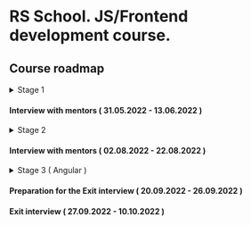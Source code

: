 # RS School. JS/Frontend development course.

## Course roadmap

<details>
<summary>Stage 1</summary>

### Week #1

( 22.03.2022 - 28.03.2022 )

- [RS School introduction](modules/rs-school-intro/)
  - Test: "RS app intro"
- [JS/FE developer](modules/js-fe-developer/)
- [IDE](modules/ide/)
- [Questions related to the week's information if any](https://forms.gle/4xkgtaUQ2tuniFg99)

### Week #2

( 29.03.2022 - 04.04.2022 )

- [HTML basics](modules/html-basics/)
  - Test: "HTML Basics (EN)"
- [Git](modules/git/)
  - Test: "Git Quiz"
- [Questions related to the week's information if any](https://forms.gle/4xkgtaUQ2tuniFg99)

### Week #3

( 05.04.2022 - 11.04.2022 )

- [CSS Basics](modules/css-basics/)
  - Test: "CSS Basics (EN)"
- [Markdown](modules/markdown/)
  - Task: [CV.Markdown](<tasks/CV(markdown)/CV(markdown).md>)
- [Questions related to the week's information if any](https://forms.gle/4xkgtaUQ2tuniFg99)

### Week #4

( 12.04.2022 - 18.04.2022 )

- Task: [CV. HTML, CSS & Git Basics](<tasks/CV(markdown)/CV(HTML+CSS+Markdown).md>)
- [JS Basics. Part 1](modules/js-basics-1/)
  - Test: "JS-basics. Part 1 (EN)"
- [Questions related to the week's information if any](https://forms.gle/4xkgtaUQ2tuniFg99)

### Week #5

( 19.04.2022 - 25.04.2022 )

- Cross-check.[CV. HTML, CSS & Git Basics](<tasks/CV(markdown)/CV(cross-check).md>)
- [Figma](modules/figma/)
- [JS Basics. Part 2](modules/js-basics-2/)
  - Test: "JS-basics. Part 2 (EN)"
- [DevTools](modules/devtools/)
- [Questions related to the week's information if any](https://forms.gle/4xkgtaUQ2tuniFg99)

### Week #6

( 26.04.2022 - 02.05.2022 )

- Task: [Shelter.Week_1](tasks/shelter/README.md#week-1) (Deadline of submitting for cross-check - May, 02. 23.59 (GMT + 3))
- [JS Basics. Part 3](modules/js-basics-3/)
  - Test: "JS-basics. Part 3 (EN)"
  - Task: [Codewars: Strings, Numbers](tasks/codewars/codewars.strings.numbers.md)
- [Questions related to the week's information if any](https://forms.gle/4xkgtaUQ2tuniFg99)

### Week #7

( 03.05.2022 - 09.05.2022 )

- Task: [Shelter.Week_2](tasks/shelter/README.md#week-2) (Deadline of submitting for cross-check - May, 09. 23.59 (GMT + 3))
- Cross-check: [Shelter.Week_1](tasks/shelter/README.md#cross-check-evaluation-criteria-week-1)
- [JS Arrays](modules/js-arrays/)
  - Test: "JS Array. Basics"
- [JS Objects](modules/js-objects/)
  - Test: "JS Object. Basics"
  - Task: [Codewars: Array, Object](tasks/codewars/codewars.arrays.objects.md)
- [Questions related to the week's information if any](https://forms.gle/4xkgtaUQ2tuniFg99)

### Week #8

( 10.05.2022 - 16.05.2022 )

- Task: [BookShop.Week_1](tasks/books-shop/books-shop.md)
- Cross-check: [Shelter.Week_2](tasks/shelter/README.md#cross-check-evaluation-criteria-week-2)
- Complete task: Codewars: Array, Object
- [DOM API](modules/dom-api/)
  - Test: "DOM API (EN)"
- [Questions related to the week's information if any](https://forms.gle/4xkgtaUQ2tuniFg99)

### Week #9

( 17.05.2022 - 23.05.2022 )

- Task: [BookShop.Week_2](tasks/books-shop/books-shop.md) (Deadline of submitting for cross-check - May, 23. 23.59 (GMT + 3))
- [DOM Events](modules/dom-events/)
  - Test: "DOM Events (EN)"
- [Forms & Validation](modules/forms-validation/)
- [Questions related to the week's information if any](https://forms.gle/4xkgtaUQ2tuniFg99)

### Week #10

( 24.05.2022 - 30.05.2022 )

- Cross-check.[BookShop.Week_2](tasks/books-shop/books-shop.md)
- [CSS Flex](modules/css-flex/)
  - Test: "Responsive & Flexbox (EN)"
- Task: [Shelter.Week_3](tasks/shelter/README.md#week-3)
- [Questions related to the week's information if any](https://forms.gle/4xkgtaUQ2tuniFg99)

### Week #11

( 31.05.2022 - 06.06.2022 )

- [CSS Grid](modules/css-grid/)
  - Test: "CSS Grid (EN)"
- Cross-check: [Shelter.Week_3](tasks/shelter/README.md#week-3)
- Task: [Shelter.Week_4](tasks/shelter/README.md#week-4)
- [Questions related to the week's information if any](https://forms.gle/4xkgtaUQ2tuniFg99)

</details>

#### Interview with mentors ( 31.05.2022 - 13.06.2022 )

<details>
<summary>Stage 2</summary>

### Week #12

( 07.06.2022 - 13.06.2022 )

- Cross-check.Shelter
- [JS Classes & Prototypes](modules/js-classes-prototypes/)
  - Test: "Inheritance (EN)"
  - Task: [Inheritance](tasks/classes-inheritance/classes-inheritance.md)
- [Questions related to the week's information if any](https://forms.gle/4xkgtaUQ2tuniFg99)

### Week #13

( 14.06.2022 - 20.06.2022 )

- [HTTP/HTTPS. REST. WebSocket](modules/http/)
- [Questions related to the week's information if any](https://forms.gle/4xkgtaUQ2tuniFg99)

### Week #14

( 21.06.2022 - 27.06.2022 )

- [JS Async Programming](modules/js-async/)
  - Test: "Async (EN)"
  - Task: [English for kids](tasks/english-for-kids/english-for-kids.md)
- [Questions related to the week's information if any](https://forms.gle/4xkgtaUQ2tuniFg99)

### Week #15

( 28.06.2022 - 04.07.2022 )

- Continue task: [English for kids](tasks/english-for-kids/english-for-kids.md)
- [JS Modules](modules/js-modules/)
- [Questions related to the week's information if any](https://forms.gle/4xkgtaUQ2tuniFg99)

### Week #16

( 05.07.2022 - 11.07.2022 )

- Complete task: [English for kids](tasks/english-for-kids/english-for-kids.md)
- [NPM](modules/npm/)
  - Test: "NPM basics (EN)"
- [Webpack](modules/webpack/)
  - Test: "Webpack Basics"
- [Questions related to the week's information if any](https://forms.gle/4xkgtaUQ2tuniFg99)

### Week #17

( 12.07.2022 - 18.07.2022 )

- Task: [Core JS 101](tasks/core-js-101/core-js-101.md)
- [Browser API](modules/browser-api/)
  - Test: "Browser API (EN)"
- [Questions related to the week's information if any](https://forms.gle/4xkgtaUQ2tuniFg99)

### Week #18

( 19.07.2022 - 25.07.2022 )

- Complete task: [Core JS 101](tasks/core-js-101/core-js-101.md)
- [Design Patterns](modules/design-patterns/)
  - Test: "Software Design Patterns (EN)"
- [Software Design Principles](modules/design-principles/)
  - Test: "Software Design Principles (EN)"
- [Questions related to the week's information if any](https://forms.gle/4xkgtaUQ2tuniFg99)

### Week #19

( 26.07.2022 - 01.08.2022 )

- [TypeScript](modules/typescript/)
  - Test: "TypeScript Test (EN)"
  - Task: [TypeScript](tasks/typescript/typescript.md)
- [Questions related to the week's information if any](https://forms.gle/4xkgtaUQ2tuniFg99)

### Week #20

( 02.08.2022 - 08.08.2022 )

- [Testing](modules/testing/)
  - Test: "Testing Quiz (EN)"
  - Task: [Unit tests](tasks/unit-tests/unit-tests.md)
- [Software Development Lifecycle](modules/sdlc/)
- [Questions related to the week's information if any](https://forms.gle/4xkgtaUQ2tuniFg99)

### Week #21

( 09.08.2022 - 15.08.2022 )

- [Preparing to interview](modules/interview-core-js/interview.md)

</details>

#### Interview with mentors ( 02.08.2022 - 22.08.2022 )

<details>
<summary>Stage 3 ( Angular )</summary>

### Week #22

( 16.08.2022 - 22.08.2022 )

- [Angular. Intro](modules/angular/intro)
- [Angular. Components](modules/angular/components)
- [Angular. Directives & Pipes](modules/angular/directives-and-pipes)

### Week #23

( 23.08.2022 - 29.08.2022 )

- [Angular. Modules & Services](modules/angular/modules-and-services)
- [Angular. HTTP](modules/angular/http)
- [Angular. Routing](modules/angular/routing)
- Begin task: [Project management application](tasks/angular/project-management-system.md)

### Week #24

( 30.08.2022 - 05.09.2022 )

- [Angular. RxJs & Observables](modules/angular/rxjs)
- [Angular. NgRx & Redux](modules/angular/redux)
- Continue task: [Project management application](tasks/angular/project-management-system.md)

### Week #25

( 06.09.2022 - 12.09.2022 )

- [Angular. Forms](modules/angular/forms)
- [Angular. Unit testing](modules/angular/unit-test)
- Continue task: [Project management application](tasks/angular/project-management-system.md)

### Week #26

( 13.09.2022 - 19.09.2022 )

- Complete task: [Project management application](tasks/angular/project-management-system.md)

</details>

#### Preparation for the Exit interview ( 20.09.2022 - 26.09.2022 )

#### Exit interview ( 27.09.2022 - 10.10.2022 )
